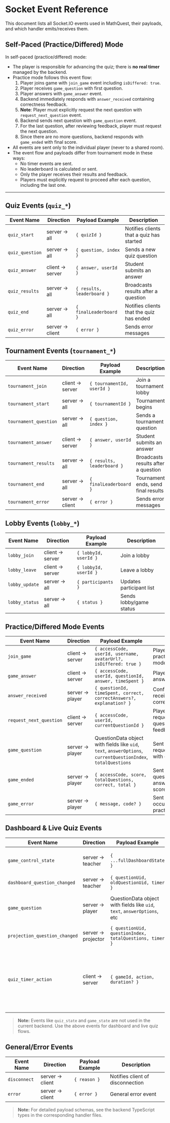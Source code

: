 # Socket Event Reference

This document lists all Socket.IO events used in MathQuest, their payloads, and which handler emits/receives them.

## Self-Paced (Practice/Differed) Mode

In self-paced (practice/differed) mode:
- The player is responsible for advancing the quiz; there is **no real timer** managed by the backend.
- Practice mode follows this event flow:
  1. Player joins game with `join_game` event including `isDiffered: true`.
  2. Player receives `game_question` with first question.
  3. Player answers with `game_answer` event.
  4. Backend immediately responds with `answer_received` containing correctness feedback.
  5. **Note**: Player must explicitly request the next question with `request_next_question` event.
  6. Backend sends next question with `game_question` event.
  7. For the last question, after reviewing feedback, player must request the next question.
  8. Since there are no more questions, backend responds with `game_ended` with final score.
- All events are sent only to the individual player (never to a shared room).
- The event flow and payloads differ from tournament mode in these ways:
  - No timer events are sent.
  - No leaderboard is calculated or sent.
  - Only the player receives their results and feedback.
  - Players must explicitly request to proceed after each question, including the last one.

---

## Quiz Events (`quiz_*`)

| Event Name             | Direction      | Payload Example                | Description                                 |
|------------------------|---------------|-------------------------------|---------------------------------------------|
| `quiz_start`           | server → all  | `{ quizId }`                  | Notifies clients that a quiz has started    |
| `quiz_question`        | server → all  | `{ question, index }`         | Sends a new quiz question                   |
| `quiz_answer`          | client → server| `{ answer, userId }`          | Student submits an answer                   |
| `quiz_results`         | server → all  | `{ results, leaderboard }`     | Broadcasts results after a question         |
| `quiz_end`             | server → all  | `{ finalLeaderboard }`         | Notifies clients that the quiz has ended    |
| `quiz_error`           | server → client| `{ error }`                   | Sends error messages                        |

## Tournament Events (`tournament_*`)

| Event Name                 | Direction      | Payload Example                | Description                                 |
|----------------------------|---------------|-------------------------------|---------------------------------------------|
| `tournament_join`          | client → server| `{ tournamentId, userId }`    | Join a tournament lobby                     |
| `tournament_start`         | server → all  | `{ tournamentId }`             | Tournament begins                           |
| `tournament_question`      | server → all  | `{ question, index }`          | Sends a tournament question                 |
| `tournament_answer`        | client → server| `{ answer, userId }`          | Student submits an answer                   |
| `tournament_results`       | server → all  | `{ results, leaderboard }`     | Broadcasts results after a question         |
| `tournament_end`           | server → all  | `{ finalLeaderboard }`         | Tournament ends, send final results         |
| `tournament_error`         | server → client| `{ error }`                   | Sends error messages                        |

## Lobby Events (`lobby_*`)

| Event Name             | Direction      | Payload Example                | Description                                 |
|------------------------|---------------|-------------------------------|---------------------------------------------|
| `lobby_join`           | client → server| `{ lobbyId, userId }`         | Join a lobby                                |
| `lobby_leave`          | client → server| `{ lobbyId, userId }`         | Leave a lobby                               |
| `lobby_update`         | server → all  | `{ participants }`             | Updates participant list                     |
| `lobby_status`         | server → all  | `{ status }`                   | Sends lobby/game status                      |

## Practice/Differed Mode Events

| Event Name                   | Direction         | Payload Example                                                                 | Description                                                      |
|------------------------------|-------------------|-------------------------------------------------------------------------------|------------------------------------------------------------------|
| `join_game`                  | client → server   | `{ accessCode, userId, username, avatarUrl?, isDiffered: true }`              | Player joins a practice/differed mode game                       |
| `game_answer`                | client → server   | `{ accessCode, userId, questionId, answer, timeSpent }`                       | Player submits an answer to a question                           |
| `answer_received`            | server → player   | `{ questionId, timeSpent, correct, correctAnswers?, explanation? }`           | Confirms answer receipt and provides correctness feedback        |
| `request_next_question`      | client → server   | `{ accessCode, userId, currentQuestionId }`                                   | Player explicitly requests the next question after feedback      |
| `game_question`              | server → player   | QuestionData object with fields like `uid`, `text`, `answerOptions`, `currentQuestionIndex`, `totalQuestions` | Sent in response to request_next_question with question data     |
| `game_ended`                 | server → player   | `{ accessCode, score, totalQuestions, correct, total }`                       | Sent when all questions are answered with final score            |
| `game_error`                 | server → player   | `{ message, code? }`                                                          | Sent when an error occurs during practice mode flow              |

## Dashboard & Live Quiz Events

| Event Name                   | Direction         | Payload Example                                                                 | Description                                                      |
|------------------------------|-------------------|-------------------------------------------------------------------------------|------------------------------------------------------------------|
| `game_control_state`         | server → teacher  | `{ ...fullDashboardState }`                                                   | Sent to dashboard on join; comprehensive game state for teacher   |
| `dashboard_question_changed` | server → teacher  | `{ questionUid, oldQuestionUid, timer }`                                      | Notifies dashboard of question change                            |
| `game_question`              | server → player   | QuestionData object with fields like `uid`, `text`, `answerOptions`, etc      | Sent to player with question data; in practice mode sent after request_next_question |
| `projection_question_changed`| server → projector| `{ questionUid, questionIndex, totalQuestions, timer }`                       | Sent to projection room on question change                       |
| `quiz_timer_action`         | client → server   | `{ gameId, action, duration? }`                                              | Teacher controls the quiz timer (start, pause, resume, stop, set_duration). Payload: `action` is one of `'start'`, `'pause'`, `'resume'`, `'stop'`, `'set_duration'`; `duration` is in seconds (optional). |

> **Note:** Events like `quiz_state` and `game_state` are not used in the current backend. Use the above events for dashboard and live quiz flows.

## General/Error Events

| Event Name             | Direction      | Payload Example                | Description                                 |
|------------------------|---------------|-------------------------------|---------------------------------------------|
| `disconnect`           | server → client| `{ reason }`                  | Notifies client of disconnection            |
| `error`                | server → client| `{ error }`                   | General error event                         |

> **Note:** For detailed payload schemas, see the backend TypeScript types in the corresponding handler files.
